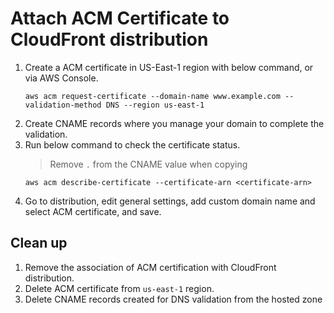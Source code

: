 # Attach ACM Certificate to CloudFront distribution

1.	Create a ACM certificate in US-East-1 region with below command, or via AWS Console.
	```
	aws acm request-certificate --domain-name www.example.com --validation-method DNS --region us-east-1
	```
2.	Create CNAME records where you manage your domain to complete the validation.
3. 	Run below command to check the certificate status.
	> Remove `.` from the CNAME value when copying
	```
	aws acm describe-certificate --certificate-arn <certificate-arn>
	```	
4. 	Go to distribution, edit general settings, add custom domain name and select ACM certificate, and save.

## Clean up
1. Remove the association of ACM certification with CloudFront distribution. 
1. Delete ACM certificate from `us-east-1` region.
2. Delete CNAME records created for DNS validation from the hosted zone

